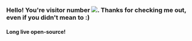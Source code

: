 ### Hello! You're visitor number <img src="https://visitor-badge.glitch.me/badge?page_id=marius-cornescu.visitor-badge&color=d391e2" />. Thanks for checking me out, even if you didn't mean to :)

#### Long live open-source!

<!--
**marius-cornescu/marius-cornescu** is a ✨ _special_ ✨ repository because its `README.md` (this file) appears on your GitHub profile.

Here are some ideas to get you started:

- 🔭 I’m currently working on ...
- 🌱 I’m currently learning ...
- 👯 I’m looking to collaborate on ...
- 🤔 I’m looking for help with ...
- 💬 Ask me about ...
- 📫 How to reach me: ...
- 😄 Pronouns: ...
- ⚡ Fun fact: ...
-->
